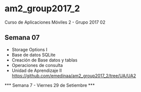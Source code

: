 # am2_group2017_2
Curso de Aplicaciones Móviles 2 - Grupo 2017 02

## Semana 07

- Storage Options I
- Base de datos SQLite
- Creación de Base datos y tablas
- Operaciones de consulta
- Unidad de Aprendizaje II https://github.com/emedinaa/am2_group2017_2/tree/UA/UA2

*** Semana 7 - Viernes 29 de Setiembre ***
